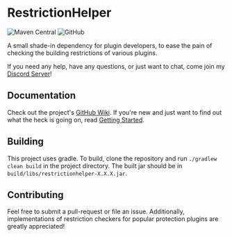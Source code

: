 # RestrictionHelper
![Maven Central](https://img.shields.io/maven-central/v/xyz.tehbrian/restrictionhelper)
![GitHub](https://img.shields.io/github/license/ItsTehBrian/RestrictionHelper)

A small shade-in dependency for plugin developers, to ease the pain of checking 
the building restrictions of various plugins.

If you need any help, have any questions, or just want to chat, come join
my [Discord Server](https://tehbrian.xyz/discord)!

## Documentation
Check out the project's [GitHub Wiki](https://github.com/ItsTehBrian/RestrictionHelper/wiki).
If you're new and just want to find out what the heck is going on, read
[Getting Started](https://github.com/ItsTehBrian/RestrictionHelper/wiki/Getting-Started).

## Building
This project uses gradle. To build, clone the repository and run
`./gradlew clean build` in the project directory. The built jar should be in
`build/libs/restrictionhelper-X.X.X.jar`.

## Contributing
Feel free to submit a pull-request or file an issue. Additionally, implementations 
of restriction checkers for popular protection plugins are greatly appreciated!
